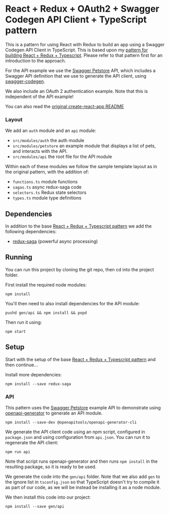 # React + Redux + OAuth2 + Swagger Codegen API Client + TypeScript pattern

This is a pattern for using React with Redux to build an app using a Swagger Codegen API Client in TypeScript. This is based upon my [pattern
for building React + Redux + Typescript](https://github.com/karlvr/react-redux-typescript-pattern). Please refer to
that pattern first for an introduction to the approach.

For the API example we use the [Swagger Petstore](http://petstore.swagger.io/) API, which includes a Swagger API definition that we use to generate the API client, using [swagger-codegen](https://github.com/swagger-api/swagger-codegen).

We also include an OAuth 2 authentication example. Note that this is independent of the API example!

You can also read the [original create-react-app README](README-CRA.md)

### Layout

We add an `auth` module and an `api` module:

* `src/modules/auth` the auth module
* `src/modules/petstore` an example module that displays a list of pets, and interacts with the API.
* `src/modules/api` the root file for the API module

Within each of these modules we follow the sample template layout as in the original pattern, with the addition
of:

* `functions.ts` module functions
* `sagas.ts` async redux-saga code
* `selectors.ts` Redux state selectors
* `types.ts` module type definitions

## Dependencies

In addition to the base [React + Redux + Typescript pattern](https://github.com/karlvr/react-redux-typescript-pattern) we add
the following dependencies:

* [redux-saga](https://redux-saga.js.org) (powerful async processing)

## Running

You can run this project by cloning the git repo, then cd into the project folder.

First install the required node modules:

```
npm install
```

You'll then need to also install dependencies for the API module:

```
pushd gen/api && npm install && popd
```

Then run it using:

```
npm start
```

## Setup

Start with the setup of the base [React + Redux + Typescript pattern](https://github.com/karlvr/react-redux-typescript-pattern) and then
continue...

Install more dependencies:

```
npm install --save redux-saga
```

### API

This pattern uses the [Swagger Petstore](http://petstore.swagger.io/) example API to demonstrate using [openapi-generator](https://github.com/openapitools/openapi-generator) to generate an API module.

```
npm install --save-dev @openapitools/openapi-generator-cli
```

We generate the API client code using an npm script, configured in `package.json` and using configuration from `api.json`. You can run it to regenerate the API client:

```
npm run api
```

Note that script runs openapi-generator and then runs `npm install` in the resulting package, so it is ready to be used.

We generate the code into the `gen/api` folder. Note that we also add `gen` to the ignore list in `tsconfig.json` so that TypeScript doesn't try to compile it as part of our code, as we will be instead be installing it as a node module.

We then install this code into our project:

```
npm install --save gen/api
```
